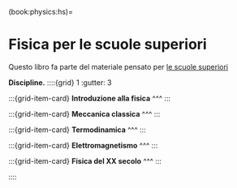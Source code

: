 (book:physics:hs)=
# Fisica per le scuole superiori

Questo libro fa parte del materiale pensato per [le scuole superiori](https://basics2022.github.io/bbooks-hs)

<!--
<span style="color:red">
Questo libro potrebbe diventare la **landing page** per la fisica delle scuole superiori. 
Per ora colleziona gli argomenti. L'organizzazione migliore verrà decisa in un secondo momento.
</span>
-->

**Discipline.**
::::{grid} 1
:gutter: 3

:::{grid-item-card}
**Introduzione alla fisica**
^^^
:::

:::{grid-item-card} 
**Meccanica classica**
^^^
:::

:::{grid-item-card}
**Termodinamica**
^^^
:::

:::{grid-item-card}
**Elettromagnetismo**
^^^
:::

:::{grid-item-card}
**Fisica del XX secolo**
^^^
:::

::::


<!--
## Argomenti
```{dropdown} Introduzione alla fisica
```
```{dropdown} Meccanica classica
```
```{dropdown} Termodinamica
```
```{dropdown} Elettromagnetismo
```
```{dropdown} Fisica moderna
```
-->
<!--
- Introduzione alla fisica: metodo sperimentale, misura, grandezze,...
- Meccanica classica
- Termodinamica classica
- Elettromagnetismo classico
- Fisica moderna
-->
